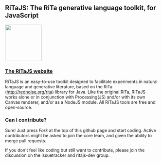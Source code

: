 
## RiTaJS: The RiTa generative language toolkit, for JavaScript


<a href="http://rednoise.org/rita/js"><img height=120 src="http://rednoise.org/rita/js/img/RiTa-logo2.png"/></a>

### <a href="http://rednoise.org/rita/js">The RiTaJS website</a>

RiTaJS is an easy-to-use toolkit designed to facilitate experiments 
in natural language and generative literature, based on the RiTa 
(http://rednoise.org/rita) library for Java. Like the original RiTa, RiTaJS 
works alone or in conjunction with Processing(JS) and/or with 
its own Canvas renderer, and/or as a NodeJS module.  All RiTaJS tools
are free and open-source.



### Can I contribute?

Sure! Just press *Fork* at the top of this github page and start coding. Active contributors might be asked to join the core team, and given the ability to merge pull requests.

If you don't feel like coding but still want to contribute, please join the discussion on the issuetracker and ritajs-dev group.


